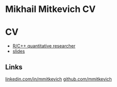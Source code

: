 # Mikhail Mitkevich CV

# CV
- [R/C++ quantitative researcher](https://github.com/mmitkevich/cv/blob/master/pdf/mmitkevich201609.pdf)
- [slides](https://github.com/mmitkevich/cv/blob/master/pdf/prezi.pdf)

## Links
[linkedin.com/in/mmitkevich](https://linkedin.com/in/mmitkevich)
[github.com/mmitkevich](https://github.com/mmitkevich)


